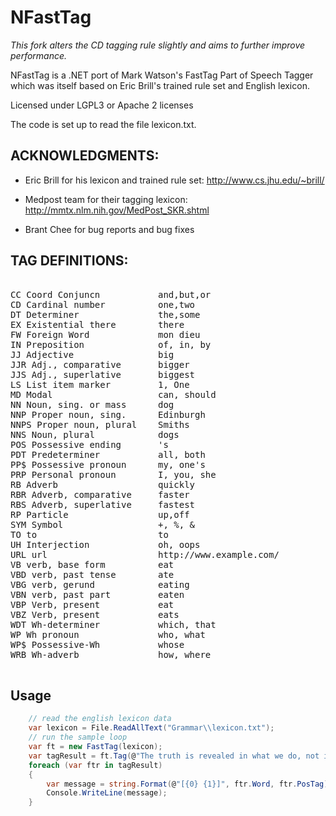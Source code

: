 # NFastTag

*This fork alters the CD tagging rule slightly and aims to further improve performance.* 

NFastTag is a .NET port of Mark Watson's FastTag Part of Speech Tagger which was itself based on Eric Brill's trained rule set and English lexicon.

Licensed under LGPL3 or Apache 2 licenses

The code is set up to read the file lexicon.txt.

ACKNOWLEDGMENTS:
----------------

- Eric Brill for his lexicon and trained rule set:   http://www.cs.jhu.edu/~brill/

- Medpost team for their tagging lexicon:            http://mmtx.nlm.nih.gov/MedPost_SKR.shtml

- Brant Chee for bug reports and bug fixes

TAG DEFINITIONS:
----------------

<pre>
	
CC Coord Conjuncn           and,but,or
CD Cardinal number          one,two
DT Determiner               the,some
EX Existential there        there
FW Foreign Word             mon dieu
IN Preposition              of, in, by
JJ Adjective                big
JJR Adj., comparative       bigger
JJS Adj., superlative       biggest
LS List item marker         1, One
MD Modal                    can, should
NN Noun, sing. or mass      dog
NNP Proper noun, sing.      Edinburgh
NNPS Proper noun, plural    Smiths
NNS Noun, plural            dogs
POS Possessive ending       's
PDT Predeterminer           all, both
PP$ Possessive pronoun      my, one's
PRP Personal pronoun        I, you, she
RB Adverb                   quickly
RBR Adverb, comparative     faster
RBS Adverb, superlative     fastest
RP Particle                 up,off
SYM Symbol                  +, %, &
TO to                       to
UH Interjection             oh, oops
URL url                     http://www.example.com/
VB verb, base form          eat
VBD verb, past tense        ate
VBG verb, gerund            eating
VBN verb, past part         eaten
VBP Verb, present           eat
VBZ Verb, present           eats
WDT Wh-determiner           which, that
WP Wh pronoun               who, what
WP$ Possessive-Wh           whose
WRB Wh-adverb               how, where

</pre>

## Usage
```csharp
    // read the english lexicon data
    var lexicon = File.ReadAllText("Grammar\\lexicon.txt");
    // run the sample loop
    var ft = new FastTag(lexicon);
    var tagResult = ft.Tag(@"The truth is revealed in what we do, not in what we think.");
    foreach (var ftr in tagResult)
    {
        var message = string.Format(@"[{0} {1}]", ftr.Word, ftr.PosTag);
        Console.WriteLine(message);
    }
```
